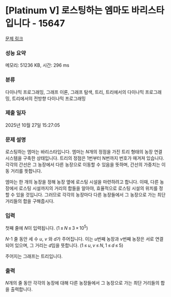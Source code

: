 # [Platinum V] 로스팅하는 엠마도 바리스타입니다 - 15647 

[문제 링크](https://www.acmicpc.net/problem/15647) 

### 성능 요약

메모리: 51236 KB, 시간: 296 ms

### 분류

다이나믹 프로그래밍, 그래프 이론, 그래프 탐색, 트리, 트리에서의 다이나믹 프로그래밍, 트리에서의 전방향 다이나믹 프로그래밍

### 제출 일자

2025년 10월 27일 15:27:05

### 문제 설명

<p>로스팅하는 엠마는 바리스타입니다. 엠마는 <em>N</em>개의 정점을 가진 트리 형태의 농장 연결 시스템을 구축한 상태입니다. 트리의 정점은 1번부터 N번까지 번호가 매겨져 있습니다. 각각의 간선은 그 농장에서 다른 농장으로 이동할 수 있음을 뜻하며, 간선의 가중치는 이동 거리를 뜻합니다.</p>

<p>엠마는 한 개의 농장을 정해 농장 옆에 로스팅 시설을 마련하려고 합니다. 이때, 다른 농장에서 로스팅 시설까지의 거리의 합들을 알아야, 효율적으로 로스팅 시설의 위치를 정할 수 있을 것입니다. 그러므로 각각의 농장마다 다른 농장들에서 그 농장으로 가는 최단 거리들의 합을 구해줍시다.</p>

### 입력 

 <p>첫째 줄에 <em>N</em>이 입력됩니다. (1 ≤ <em>N</em> ≤ 3 × 10<sup>5</sup>)</p>

<p><em>N</em>-1 줄 동안 세 수 <em>u</em>, <em>v</em> 와 <em>d</em>가 주어집니다. 이는 <em>u</em>번째 농장과 <em>v</em>번째 농장은 서로 연결되어 있으며, 그 거리는 <em>d</em>임을 뜻합니다. (1 ≤ <em>u</em>, <em>v</em> ≤ <em>N</em>, 1 ≤ <em>d</em> ≤ 5)</p>

<p>주어지는 그래프는 트리입니다.</p>

### 출력 

 <p><em>N</em>개의 줄 동안 각각의 농장에 대해 다른 농장들에서 그 농장으로 가는 최단 거리들의 합을 출력합니다.</p>

